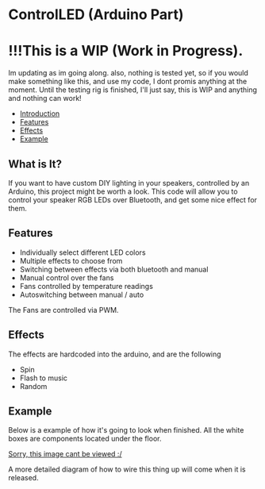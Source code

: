 # ControlLED (Arduino Part)

# !!!This is a WIP (Work in Progress). 
Im updating as im going along. also, nothing is tested yet, so if you would make something like this, and use my code, I dont promis anything at the moment. Until the testing rig is finished, I'll just say, this is WIP and anything and nothing can work!

- [Introduction](#whatisit?)
- [Features](#features)
- [Effects](#effects)
- [Example](#example)


## What is It?
If you want to have custom DIY lighting in your speakers, controlled by an Arduino, this project might be worth a look. This code will allow you to control your speaker RGB LEDs over Bluetooth, and get some nice effect for them.


## Features

- Individually select different LED colors
- Multiple effects to choose from
- Switching between effects via both bluetooth and manual
- Manual control over the fans
- Fans controlled by temperature readings
- Autoswitching between manual / auto

The Fans are controlled via PWM. 

## Effects
The effects are hardcoded into the arduino, and are the following
- Spin
- Flash to music
- Random

## Example
Below is a example of how it's going to look when finished. All the white boxes are components located under the floor.

[Sorry, this image cant be viewed :/ ](https://github.com/Vinylwalk3r/ControlLED-Arduino/tree/master/image/ControlLEDExampleSetup.jpg?raw=false "Title")

A more detailed diagram of how to wire this thing up will come when it is released.
